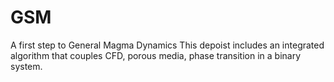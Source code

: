 # GSM
A first step to General Magma Dynamics
This depoist includes an integrated algorithm that couples CFD, porous media, phase transition in a binary system.
